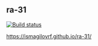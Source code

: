 ## ra-31

[![Build status](https://ci.appveyor.com/api/projects/status/any0yk4hh4pyqikg?svg=true)](https://ci.appveyor.com/project/IsmagilovRF/ra-31)

 https://ismagilovrf.github.io/ra-31/
 